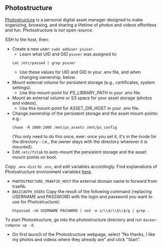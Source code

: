 ## Photostructure

[Photostructure](https://photostructure.com/server/photostructure-for-servers/)
is a personal digital asset manager designed to make organizing, browsing,
and sharing a lifetime of photos and videos effortless and fun.
Photostructure is *not* open-source.

SSH to the host, then:
- Create a new user: `sudo adduser psuser`.
  - Learn what UID and GID `psuser` was assigned to:
  ```
  cat /etc/passwd | grep psuser
  ```
  - Use these values for UID and GID in your .env file, and when changing ownership, below.
- Mount external volume for persistent storage (e.g., certificates, system settings).
  - Use this mount-point for PS_LIBRARY_PATH in your .env file. 
- Mount an external volume or S3 space for your asset storage (photos and videos).
  - Use this mount-point for ASSET_DIR_HOST in your .env file. 
- Change ownership of the persistent storage and the asset mount-points:
  e.g.:
  ```
  chown -R 1000:1000 /mnt/ps_assets /mnt/ps_config
  ```
  (You only need to do this once, ever: once you set it, it's in the inode for the directory -
  i.e., the owner stays with the directory wherever it is mounted).
- Edit `/etc/fstab` to auto-mount the persistent storage and the asset mount-points on boot.

Copy `.env-dist` to `.env`, and edit variables accordingly. Find explanations
of Photostructure environment variables [here](https://github.com/photostructure/photostructure-for-servers/blob/main/defaults.env).

 * `PHOTOSTRUCTURE_TRAEFIK_HOST` the external domain name to forward from traefik.
 * `BASICAUTH_USERS` Copy the result of the following command (replacing USERNAME and PASSWORD with the login and
password you want to use for Photostructure):
    ```
    htpasswd -nb USERNAME PASSWORD | sed -e s/\\$/\\$\\$/g | grep .
    ```

To start Photostructure, go into the photostructure directory and run `docker-compose up -d`. 

- On first launch of the Photostructure webpage, select "No thanks, I like my photos and videos where they already are" and click "Start".